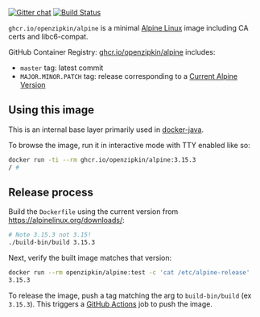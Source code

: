 [![Gitter chat](http://img.shields.io/badge/gitter-join%20chat%20%E2%86%92-brightgreen.svg)](https://gitter.im/openzipkin/zipkin)
[![Build Status](https://github.com/openzipkin/docker-alpine/workflows/test/badge.svg)](https://github.com/openzipkin/docker-alpine/actions?query=workflow%3Atest)

`ghcr.io/openzipkin/alpine` is a minimal [Alpine Linux](https://alpinelinux.org) image including
CA certs and libc6-compat.

GitHub Container Registry: [ghcr.io/openzipkin/alpine](https://github.com/orgs/openzipkin/packages/container/package/alpine) includes:
 * `master` tag: latest commit
 * `MAJOR.MINOR.PATCH` tag: release corresponding to a [Current Alpine Version](https://alpinelinux.org/downloads/)

## Using this image
This is an internal base layer primarily used in [docker-java](https://github.com/openzipkin/docker-java).

To browse the image, run it in interactive mode with TTY enabled like so:
```bash
docker run -ti --rm ghcr.io/openzipkin/alpine:3.15.3
/ #
```

## Release process
Build the `Dockerfile` using the current version from https://alpinelinux.org/downloads/:
```bash
# Note 3.15.3 not 3.15!
./build-bin/build 3.15.3
```

Next, verify the built image matches that version:
```bash
docker run --rm openzipkin/alpine:test -c 'cat /etc/alpine-release'
3.15.3
```

To release the image, push a tag matching the arg to `build-bin/build` (ex `3.15.3`).
This triggers a [GitHub Actions](https://github.com/openzipkin/docker-alpine/actions) job to push the image.
